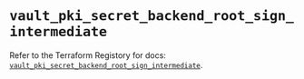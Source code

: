 # `vault_pki_secret_backend_root_sign_intermediate`

Refer to the Terraform Registory for docs: [`vault_pki_secret_backend_root_sign_intermediate`](https://registry.terraform.io/providers/hashicorp/vault/3.15.1/docs/resources/pki_secret_backend_root_sign_intermediate).
